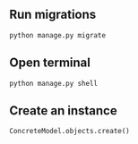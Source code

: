 ## Run migrations
```
python manage.py migrate
```

## Open terminal
```
python manage.py shell
```

## Create an instance
```
ConcreteModel.objects.create()
```